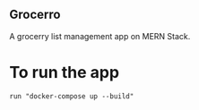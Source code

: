 ## Grocerro
A grocerry list management app on MERN Stack.

# To run the app
    run "docker-compose up --build"